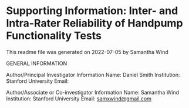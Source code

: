 # Supporting Information: Inter- and Intra-Rater Reliability of Handpump Functionality Tests
This readme file was generated on 2022-07-05 by Samantha Wind

GENERAL INFORMATION

Author/Principal Investigator Information
Name: Daniel Smith
Institution: Stanford University 
Email: 

Author/Associate or Co-investigator Information
Name: Samantha Wind
Institution: Stanford University
Email: samxwind@gmail.com 
